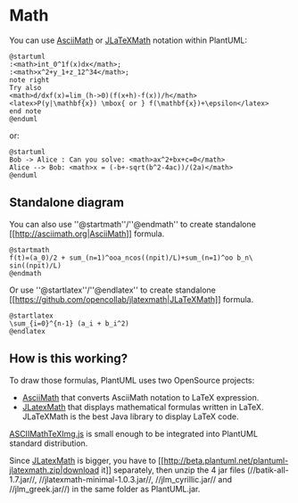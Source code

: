 # Math

You can use [AsciiMath](http://asciimath.org) or [JLaTeXMath](https://github.com/opencollab/jlatexmath) notation within PlantUML:

```plantuml
@startuml
:<math>int_0^1f(x)dx</math>;
:<math>x^2+y_1+z_12^34</math>;
note right
Try also
<math>d/dxf(x)=lim_(h->0)(f(x+h)-f(x))/h</math>
<latex>P(y|\mathbf{x}) \mbox{ or } f(\mathbf{x})+\epsilon</latex>
end note
@enduml
```

or:

```plantuml
@startuml
Bob -> Alice : Can you solve: <math>ax^2+bx+c=0</math>
Alice --> Bob: <math>x = (-b+-sqrt(b^2-4ac))/(2a)</math>
@enduml
```
## Standalone diagram

You can also use ''@startmath''/''@endmath'' to create standalone [[http://asciimath.org|AsciiMath]] formula.

```plantuml
@startmath
f(t)=(a_0)/2 + sum_(n=1)^ooa_ncos((npit)/L)+sum_(n=1)^oo b_n\ sin((npit)/L)
@endmath
```

Or use ''@startlatex''/''@endlatex'' to create standalone [[https://github.com/opencollab/jlatexmath|JLaTeXMath]] formula. 

```plantuml
@startlatex
\sum_{i=0}^{n-1} (a_i + b_i^2)
@endlatex
```

## How is this working?
To draw those formulas, PlantUML uses two OpenSource projects: 

  * [AsciiMath](https://github.com/asciimath/asciimathml/tree/master/asciimath-based) that converts AsciiMath notation to LaTeX expression.
  * [JLatexMath](https://github.com/opencollab/jlatexmath) that displays mathematical formulas written in LaTeX. JLaTeXMath is the best Java library to display LaTeX code.

[ASCIIMathTeXImg.js](https://github.com/asciimath/asciimathml/blob/master/asciimath-based/ASCIIMathTeXImg.js) is small enough to be integrated into PlantUML standard distribution.

Since [JLatexMath](https://github.com/opencollab/jlatexmath) is bigger, you have to [[http://beta.plantuml.net/plantuml-jlatexmath.zip|download it]] separately, then unzip the 4 jar files (//batik-all-1.7.jar//, //jlatexmath-minimal-1.0.3.jar//, //jlm_cyrillic.jar// and //jlm_greek.jar//) in the same folder as PlantUML.jar. 
